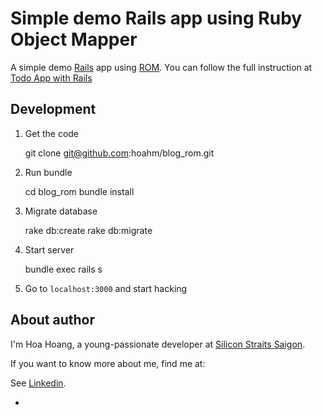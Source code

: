 # Simple demo Rails app using Ruby Object Mapper

A simple demo [Rails](http://rubyonrails.org) app using [ROM](http://rom-rb.org). You can follow the full instruction at [Todo App with Rails](http://rom-rb.org/tutorials/todo-app-with-rails)

## Development

1. Get the code

    git clone git@github.com:hoahm/blog_rom.git


2. Run bundle

    cd blog_rom
    bundle install


3. Migrate database

    rake db:create
    rake db:migrate

4. Start server

    bundle exec rails s


5. Go to `localhost:3000` and start hacking

## About author

I'm Hoa Hoang, a young-passionate developer at [Silicon Straits Saigon](http://siliconstraits.vn).

If you want to know more about me, find me at:

See [Linkedin](http://vn.linkendin.vn/hoahoangminh).

-